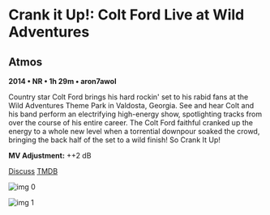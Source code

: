 # Crank it Up!: Colt Ford Live at Wild Adventures

## Atmos

**2014 • NR • 1h 29m • aron7awol**

Country star Colt Ford brings his hard rockin' set to his rabid fans at the Wild Adventures Theme Park in Valdosta, Georgia. See and hear Colt and his band perform an electrifying high-energy show, spotlighting tracks from over the course of his entire career. The Colt Ford faithful cranked up the energy to a whole new level when a torrential downpour soaked the crowd, bringing the back half of the set to a wild finish! So Crank It Up!

**MV Adjustment:** ++2 dB

[Discuss](https://www.avsforum.com/threads/bass-eq-for-filtered-movies.2995212/post-58041054)  [TMDB](326113)

![img 0](https://i.imgur.com/8wv76Xk.jpg)

![img 1](https://i.imgur.com/DH3Nuk0.jpg)

